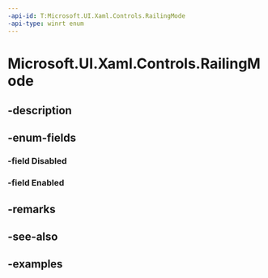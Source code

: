 ```yaml
---
-api-id: T:Microsoft.UI.Xaml.Controls.RailingMode
-api-type: winrt enum
---
```


# Microsoft.UI.Xaml.Controls.RailingMode

<!--
public enum RailingMode
-->

## -description

## -enum-fields

### -field Disabled

### -field Enabled

## -remarks

## -see-also

## -examples


